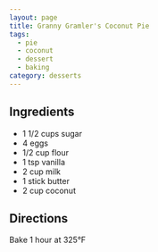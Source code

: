 ```yaml
---
layout: page
title: Granny Gramler's Coconut Pie
tags:
  - pie
  - coconut
  - dessert
  - baking
category: desserts
---
```


## Ingredients
* 1 1/2 cups sugar
* 4 eggs
* 1/2 cup flour
* 1 tsp vanilla
* 2 cup milk
* 1 stick butter
* 2 cup coconut

## Directions
Bake 1 hour at 325°F

